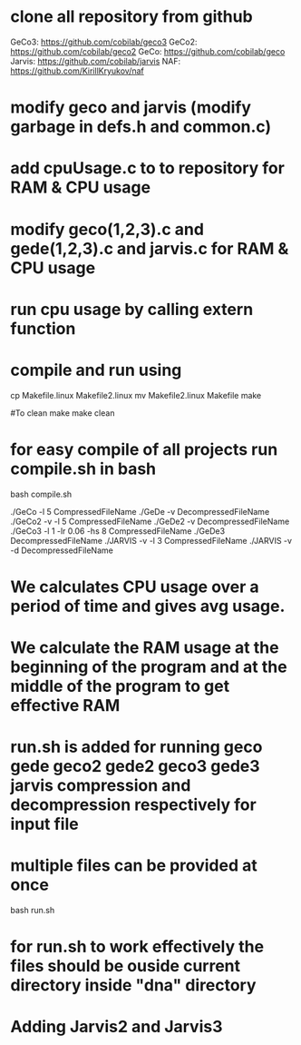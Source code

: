 # clone all repository from github
GeCo3: https://github.com/cobilab/geco3
GeCo2: https://github.com/cobilab/geco2 
GeCo: https://github.com/cobilab/geco
Jarvis: https://github.com/cobilab/jarvis
NAF: https://github.com/KirillKryukov/naf 

# modify geco and jarvis (modify garbage in defs.h and common.c)

# add cpuUsage.c to to repository for RAM & CPU usage

# modify geco(1,2,3).c and gede(1,2,3).c and jarvis.c for RAM & CPU usage

# run cpu usage by calling extern function

# compile and run using

cp Makefile.linux Makefile2.linux
mv Makefile2.linux Makefile
make

#To clean make
make clean

# for easy compile of all projects run compile.sh in bash

bash compile.sh
 
./GeCo -l 5 CompressedFileName
./GeDe -v DecompressedFileName
./GeCo2 -v -l 5 CompressedFileName
./GeDe2 -v DecompressedFileName
./GeCo3 -l 1 -lr 0.06 -hs 8 CompressedFileName
./GeDe3 DecompressedFileName
./JARVIS -v -l 3 CompressedFileName
./JARVIS -v -d DecompressedFileName

# We calculates CPU usage over a period of time and gives avg usage.

# We calculate the RAM usage at the beginning of the program and at the middle of the program to get effective RAM 

# run.sh is added for running geco gede geco2 gede2 geco3 gede3 jarvis compression and decompression respectively for input file

# multiple files can be provided at once

bash run.sh <filename> <filename> <filename>

# for run.sh to work effectively the <filename> files should be ouside current directory inside "dna" directory

# Adding Jarvis2 and Jarvis3